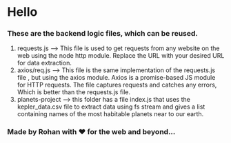 # Hello
### These are the backend logic files, which can be reused.
1. requests.js --> This file is used to get requests from any website on the web using the node http module. Replace the URL with your desired URL for data extraction.
2. axios/req.js --> This file is the same implementation of the requests.js file , but using the axios module. Axios is a promise-based JS module for HTTP requests. The file captures requests and catches any errors, Which is better than the requests.js file.
3. planets-project --> this folder has a file index.js that uses the kepler_data.csv file to extract data using fs stream and gives a list containing names of the most habitable planets near to our earth.

### Made by Rohan with ❤️ for the web and beyond...
